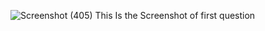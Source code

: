 ![Screenshot (405)](https://github.com/ayushgi/RA2111028010007/assets/100596002/b4dc2623-702f-453a-af11-4c036a974740)
This Is the Screenshot of first question
